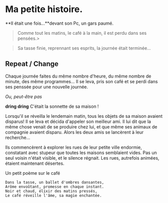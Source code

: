 # Ma petite histoire.

**Il était une fois...**devant son Pc, un gars paumé.
>Comme tout les matins, le café à la main, il est perdu dans ses pensées.>

>Sa tasse finie, reprennant ses esprits, la journée était terminée...

## Repeat / Change

Chaque journée faites du même nombre d'heure, du même nombre de minute, des même programmes...
Il se leva, pris son café et se perdi dans ses penssée pour une nouvelle journée.

*Ou, peut-être pas*

**dring dring** C'était la sonnette de sa maison ! 

Lorsqu'il se réveilla le lendemain matin, tous les objets de sa maison avaient disparus! Il se leva et décida d'appeler son meilleur ami.  Il lui dit que la même chose venait de se produire chez lui, et que même ses animaux de compagnie avaient disparu. Alors les deux amis se lancèrent à leur recherche...

Ils commencèrent à explorer les rues de leur petite ville endormie, constatant avec stupeur que toutes les maisons semblaient vides. Pas un seul voisin n'était visible, et le silence régnait. Les rues, autrefois animées, étaient maintenant désertes.

Un petit poème sur le café
```
Dans la tasse, un ballet d'ombres dansantes,
Arôme envoûtant, promesse en chaque instant.
Noir et chaud, élixir des matins pressés,
Le café réveille l'âme, sa magie enchantée.


```

